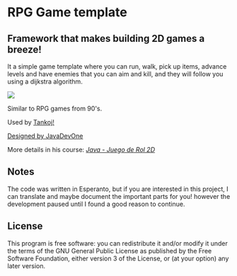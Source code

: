 # RPG Game template
Framework that makes building 2D games a breeze!
---

It a simple game template where you can run, walk, pick up items, advance levels and have enemies that you can aim and kill, and they will follow you using a dijkstra algorithm.

![](https://github.com/EGA-SUPREMO/RPG-Game-template/blob/master/game.png)

Similar to RPG games from 90's.

Used by [Tankoj!](https://github.com/EGA-SUPREMO/Tankoj)

[Designed by JavaDevOne](https://javadevone.com/)

More details in his course: [_Java - Juego de Rol 2D_](https://www.youtube.com/watch?v=qa6GA5p9nQ0)

## Notes
The code was written in Esperanto, but if you are interested in this project, I can translate and maybe document the important parts for you! however the development paused until I found a good reason to continue.

## License
This program is free software: you can redistribute it and/or modify
    it under the terms of the GNU General Public License as published by
    the Free Software Foundation, either version 3 of the License, or
    (at your option) any later version.
